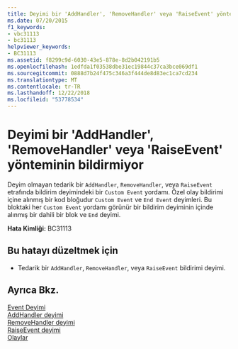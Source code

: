 ```yaml
---
title: Deyimi bir 'AddHandler', 'RemoveHandler' veya 'RaiseEvent' yönteminin bildirmiyor
ms.date: 07/20/2015
f1_keywords:
- vbc31113
- bc31113
helpviewer_keywords:
- BC31113
ms.assetid: f8299c9d-6030-43e5-878e-8d2b042191b5
ms.openlocfilehash: 1edfda1f03538dbe31ec19844c37ca3bce069df1
ms.sourcegitcommit: 0888d7b24f475c346a3f444de8d83ec1ca7cd234
ms.translationtype: MT
ms.contentlocale: tr-TR
ms.lasthandoff: 12/22/2018
ms.locfileid: "53778534"
---
```

# <a name="statement-does-not-declare-an-addhandler-removehandler-or-raiseevent-method"></a>Deyimi bir 'AddHandler', 'RemoveHandler' veya 'RaiseEvent' yönteminin bildirmiyor
Deyim olmayan tedarik bir `AddHandler`, `RemoveHandler`, veya `RaiseEvent` etrafında bildirim deyimindeki bir `Custom Event` yordamı. Özel olay bildirimi içine alınmış bir kod bloğudur `Custom Event` ve `End Event` deyimleri. Bu bloktaki her `Custom Event` yordamı görünür bir bildirim deyiminin içinde alınmış bir dahili bir blok ve `End` deyimi.  
  
 **Hata Kimliği:** BC31113  
  
## <a name="to-correct-this-error"></a>Bu hatayı düzeltmek için  
  
-   Tedarik bir `AddHandler`, `RemoveHandler`, veya `RaiseEvent` bildirimi deyimi.  
  
## <a name="see-also"></a>Ayrıca Bkz.  
 [Event Deyimi](../../visual-basic/language-reference/statements/event-statement.md)  
 [AddHandler deyimi](~/docs/visual-basic/language-reference/statements/addhandler-statement.md)  
 [RemoveHandler deyimi](~/docs/visual-basic/language-reference/statements/removehandler-statement.md)  
 [RaiseEvent deyimi](~/docs/visual-basic/language-reference/statements/raiseevent-statement.md)  
 [Olaylar](../../visual-basic/programming-guide/language-features/events/index.md)
